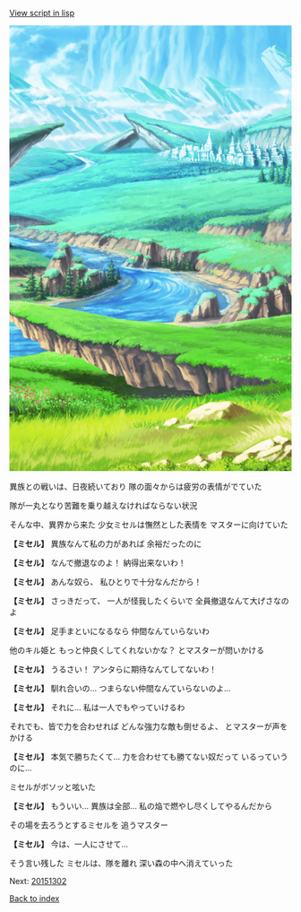 [View script in lisp](../scripts/20151301.txt)

![plain.png](../images/backgrounds/plain.png)

異族との戦いは、日夜続いており
隊の面々からは疲労の表情がでていた

隊が一丸となり苦難を乗り越えなければならない状況

そんな中、異界から来た
少女ミセルは憮然とした表情を
マスターに向けていた

**【ミセル】**
異族なんて私の力があれば
余裕だったのに

**【ミセル】**
なんで撤退なのよ！
納得出来ないわ！

**【ミセル】**
あんな奴ら、
私ひとりで十分なんだから！

**【ミセル】**
さっきだって、
一人が怪我したくらいで
全員撤退なんて大げさなのよ

**【ミセル】**
足手まといになるなら
仲間なんていらないわ

他のキル姫と
もっと仲良くしてくれないかな？
とマスターが問いかける

**【ミセル】**
うるさい！
アンタらに期待なんてしてないわ！

**【ミセル】**
馴れ合いの…
つまらない仲間なんていらないのよ…

**【ミセル】**
それに…
私は一人でもやっていけるわ

それでも、皆で力を合わせれば
どんな強力な敵も倒せるよ、
とマスターが声をかける

**【ミセル】**
本気で勝ちたくて…
力を合わせても勝てない奴だって
いるっていうのに…

ミセルがボソッと呟いた

**【ミセル】**
もういい…
異族は全部…
私の焔で燃やし尽くしてやるんだから

その場を去ろうとするミセルを
追うマスター

**【ミセル】**
今は、一人にさせて…

そう言い残した
ミセルは、隊を離れ
深い森の中へ消えていった

Next: [20151302](20151302.md)

[Back to index](index.md)
